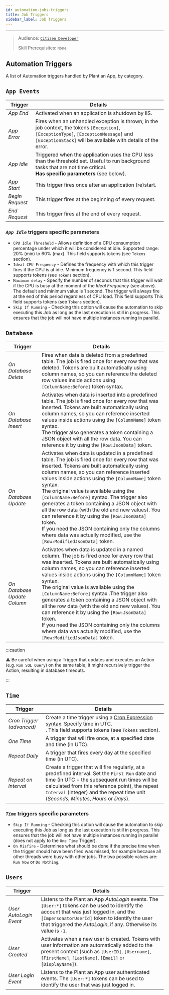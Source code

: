 ```yaml
---
id: automation-jobs-triggers
title: Job Triggers
sidebar_label: Job Triggers
---
```


---
> Audience: [`Citizen Developer`](/docs/audience#citizen-developers)
>
> Skill Prerequisites: `None`

## Automation Triggers

A list of Automation triggers handled by Plant an App, by category.

## `App Events`
|Trigger|Details|
|---|---|
|*App End*|Activated when an application is shutdown by IIS.|
|*App Error*|Fires when an unhandled exception is thrown; in the job context, the tokens `[Exception]`, `[ExceptionType]`, `[ExceptionMessage]` and `[ExceptionStack]` will be available with details of the error.|
|*App Idle*|Triggered when the application uses the CPU less than the threshold set. Useful to run background tasks that are not time critical.</br>**Has specific parameters** (see below).|
|*App Start*|This trigger fires once after an application (re)start.|
|*Begin Request*|This trigger fires at the beginning of every request.|
|*End Request*|This trigger fires at the end of every request.|

### ***`App Idle`*** triggers specific parameters
- `CPU Idle Threshold` - Allows definition of a CPU consumption percentage under which it will be considered at idle. Supported range: 20% (min) to 60% (max). This field supports tokens (see `Tokens` section).
- `Ideal CPU Frequency` - Defines the frequency with which this trigger fires if the CPU is at idle. Minimum frequency is 1 second. This field supports tokens (see `Tokens` section).
- `Maximum delay` - Specify the number of seconds that this trigger will wait if the CPU is busy at the moment of the *Ideal Frequency* (see above). The default and minimum value is 1 second. The trigger will always fire at the end of this period regardless of CPU load. This field supports This field supports tokens (see `Tokens` section).
- `Skip If Running` - Checking this option will cause the automation to skip executing this Job as long as the last execution is still in progress. This ensures that the job will not have multiple instances running in parallel.  

## `Database`
|Trigger|Details|
|---|---|
|*On Database Delete*|Fires when data is deleted from a predefined table. The job is fired once for every row that was deleted. Tokens are built automatically using column names, so you can reference the deleted row values inside actions using `[ColumnName:Before]` token syntax.|
|*On Database Insert*|Activates when data is inserted into a predefined table. The job is fired once for every row that was inserted. Tokens are built automatically using column names, so you can reference inserted values inside actions using the `[ColumnName]` token syntax.</br> The trigger also generates a token containing a JSON object with all the row data. You can reference it by using the `[Row:JsonData]` token.</br>|
|*On Database Update*|Activates when data is updated in a predefined table. The job is fired once for every row that was inserted. Tokens are built automatically using column names, so you can reference inserted values inside actions using the `[ColumnName]` token syntax.</br> The original value is available using the `[ColumnName:Before]` syntax. The trigger also generates a token containing a JSON object with all the row data (with the old and new values). You can reference it by using the `[Row:JsonData]` token.</br> If you need the JSON containing only the columns where data was actually modified, use the `[Row:ModifiedJsonData]` token.|
|*On Database Update Column*|Activates when data is updated in a named column. The job is fired once for every row that was inserted. Tokens are built automatically using column names, so you can reference inserted values inside actions using the `[ColumnName]` token syntax.</br>  The original value is available using the `[ColumnName:Before]` syntax .The trigger also generates a token containing a JSON object with all the row data (with the old and new values). You can reference it by using the `[Row:JsonData]` token.</br> If you need the JSON containing only the columns where data was actually modified, use the `[Row:ModifiedJsonData]` token.|

:::caution

⚠ Be careful when using a Trigger that updates and executes an Action (e.g. `Run SQL Query`) on the same table; it might recursively trigger the Action, resulting in database timeouts.

:::

## `Time`
|Trigger|Details|
|---|---|
|*Cron Trigger (advanced)*|Create a time trigger using a <a href="http://www.quartz-scheduler.org/documentation/quartz-2.3.0/tutorials/crontrigger.html" target="_blank">Cron Expression syntax</a>. Specify time in UTC.</br>. This field supports tokens (see `Tokens` section).|
|*One Time*|A trigger that will fire once, at a specified date and time (in UTC).|
|*Repeat Daily*|A trigger that fires every day at the specified time (in UTC).|
|*Repeat on Interval*|Create a trigger that will fire regularly, at a predefined interval. Set the `First Run` date and time (in UTC - the subsequent run times will be calculated from this reference point), the repeat `Interval` (integer) and the repeat time unit (*Seconds*, *Minutes*, *Hours* or *Days*).|

### ***`Time`*** triggers specific parameters
- `Skip If Running` - Checking this option will cause the automation to skip executing this Job as long as the last execution is still in progress. This ensures that the job will not have multiple instances running in parallel (does not apply to the `One Time` Trigger). 
- `On Misfire` - Determines what should be done if the precise time when the trigger should have been fired was missed, for example because all other threads were busy with other jobs. The two possible values are: `Run Now` or `Do Nothing`.


## `Users`

|Trigger|Details|
|---|---|
|*User AutoLogin Event*|Listens to the Plant an App *AutoLogin* events. The `[User:*]` tokens can be used to identify the account that was just logged in, and the `[ImpersonatorUserId]` token to identify the user that triggered the *AutoLogin*, if any. Otherwise its value is `-1`.|
|*User Created*|Activates when a new user is created. Tokens with user information are automatically added to the present context (such as `[UserID]`, `[Username]`, `[FirstName]`, `[LastName]`, `[Email]` or `[DisplayName]`).|
|*User Login Event*|Listens to the Plant an App user authenticated events. The `[User:*]` tokens can be used to identify the user that was just logged in.|